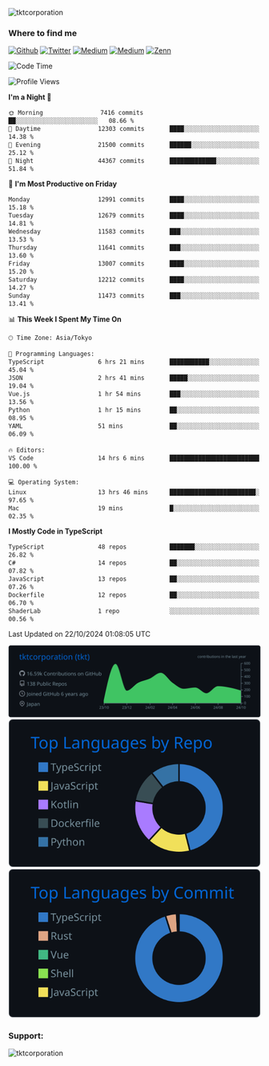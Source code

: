 <p align="left"> <img src="https://komarev.com/ghpvc/?username=tktcorporation&label=Profile%20views&color=0e75b6&style=flat" alt="tktcorporation" /> </p>

<h3>Where to find me</h3>
<p>
<a href="https://github.com/tktcorporation" target="_blank"><img alt="Github" src="https://img.shields.io/badge/GitHub-%2312100E.svg?&style=for-the-badge&logo=Github&logoColor=white" /></a>
<a href="https://twitter.com/tktcorporation" target="_blank"><img alt="Twitter" src="https://img.shields.io/badge/twitter-%231DA1F2.svg?&style=for-the-badge&logo=twitter&logoColor=white" /></a>
<a href="https://www.linkedin.com/in/tktcorporation" target="_blank"><img alt="Medium" src="https://img.shields.io/badge/linkdin-0a66c2.svg?&style=for-the-badge&logo=linkedin&logoColor=white" /></a>
<a href="https://qiita.com/tktcorporation" target="_blank"><img alt="Medium" src="https://img.shields.io/badge/qiita-55C500.svg?&style=for-the-badge&logo=qiita&logoColor=white" /></a>
<a href="https://zenn.dev/tktcorporation" target="_blank"><img alt="Zenn" src="https://img.shields.io/badge/Zenn-3EA8FF.svg?&style=for-the-badge&logo=Zenn&logoColor=white" /></a>
</p>
  
<!--START_SECTION:waka-->
![Code Time](http://img.shields.io/badge/Code%20Time-1%2C803%20hrs%2031%20mins-blue)

![Profile Views](http://img.shields.io/badge/Profile%20Views-0-blue)

**I'm a Night 🦉** 

```text
🌞 Morning                7416 commits        ██░░░░░░░░░░░░░░░░░░░░░░░   08.66 % 
🌆 Daytime                12303 commits       ████░░░░░░░░░░░░░░░░░░░░░   14.38 % 
🌃 Evening                21500 commits       ██████░░░░░░░░░░░░░░░░░░░   25.12 % 
🌙 Night                  44367 commits       █████████████░░░░░░░░░░░░   51.84 % 
```
📅 **I'm Most Productive on Friday** 

```text
Monday                   12991 commits       ████░░░░░░░░░░░░░░░░░░░░░   15.18 % 
Tuesday                  12679 commits       ████░░░░░░░░░░░░░░░░░░░░░   14.81 % 
Wednesday                11583 commits       ███░░░░░░░░░░░░░░░░░░░░░░   13.53 % 
Thursday                 11641 commits       ███░░░░░░░░░░░░░░░░░░░░░░   13.60 % 
Friday                   13007 commits       ████░░░░░░░░░░░░░░░░░░░░░   15.20 % 
Saturday                 12212 commits       ████░░░░░░░░░░░░░░░░░░░░░   14.27 % 
Sunday                   11473 commits       ███░░░░░░░░░░░░░░░░░░░░░░   13.41 % 
```


📊 **This Week I Spent My Time On** 

```text
🕑︎ Time Zone: Asia/Tokyo

💬 Programming Languages: 
TypeScript               6 hrs 21 mins       ███████████░░░░░░░░░░░░░░   45.04 % 
JSON                     2 hrs 41 mins       █████░░░░░░░░░░░░░░░░░░░░   19.04 % 
Vue.js                   1 hr 54 mins        ███░░░░░░░░░░░░░░░░░░░░░░   13.56 % 
Python                   1 hr 15 mins        ██░░░░░░░░░░░░░░░░░░░░░░░   08.95 % 
YAML                     51 mins             ██░░░░░░░░░░░░░░░░░░░░░░░   06.09 % 

🔥 Editors: 
VS Code                  14 hrs 6 mins       █████████████████████████   100.00 % 

💻 Operating System: 
Linux                    13 hrs 46 mins      ████████████████████████░   97.65 % 
Mac                      19 mins             █░░░░░░░░░░░░░░░░░░░░░░░░   02.35 % 
```

**I Mostly Code in TypeScript** 

```text
TypeScript               48 repos            ███████░░░░░░░░░░░░░░░░░░   26.82 % 
C#                       14 repos            ██░░░░░░░░░░░░░░░░░░░░░░░   07.82 % 
JavaScript               13 repos            ██░░░░░░░░░░░░░░░░░░░░░░░   07.26 % 
Dockerfile               12 repos            ██░░░░░░░░░░░░░░░░░░░░░░░   06.70 % 
ShaderLab                1 repo              ░░░░░░░░░░░░░░░░░░░░░░░░░   00.56 % 
```




 Last Updated on 22/10/2024 01:08:05 UTC
<!--END_SECTION:waka-->

[![](https://raw.githubusercontent.com/tktcorporation/tktcorporation/master/profile-summary-card-output/github_dark/0-profile-details.svg)](https://github.com/vn7n24fzkq/github-profile-summary-cards)
[![](https://raw.githubusercontent.com/tktcorporation/tktcorporation/master/profile-summary-card-output/github_dark/1-repos-per-language.svg)](https://github.com/vn7n24fzkq/github-profile-summary-cards) [![](https://raw.githubusercontent.com/tktcorporation/tktcorporation/master/profile-summary-card-output/github_dark/2-most-commit-language.svg)](https://github.com/vn7n24fzkq/github-profile-summary-cards)

<h3 align="left">Support:</h3>
<p><a href="https://www.buymeacoffee.com/tktcorporation"> <img align="left" src="https://cdn.buymeacoffee.com/buttons/v2/default-yellow.png" height="50" width="210" alt="tktcorporation" /></a></p><br><br>
